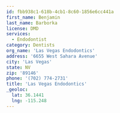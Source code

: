 ```yaml
---
id: fbb938c1-618b-4cb1-8c60-1856e6cc441a
first_name: Benjamin
last_name: Barborka
license: DMD
services:
  - Endodontist
category: Dentists
org_name: 'Las Vegas Endodontics'
address: '6655 West Sahara Avenue'
city: 'Las Vegas'
state: NV
zip: '89146'
phone: '(702) 774-2731'
title: 'Las Vegas Endodontics'
_geoloc:
  lat: 36.1441
  lng: -115.248
---
```

